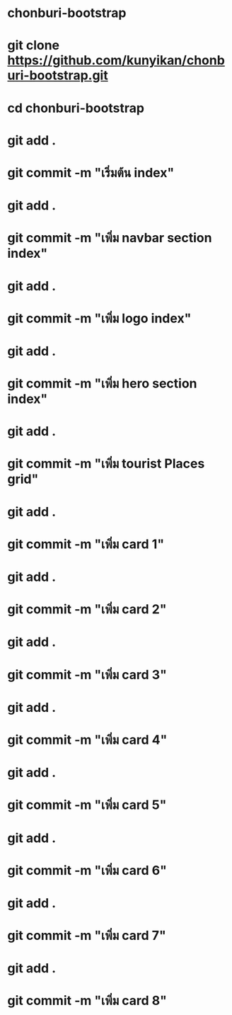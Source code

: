 # chonburi-bootstrap
# git clone https://github.com/kunyikan/chonburi-bootstrap.git
# cd chonburi-bootstrap
# git add .
# git commit -m "เริ่มต้น index"
# git add .
# git commit -m "เพิ่ม navbar section index"
# git add .
# git commit -m "เพิ่ม logo index"
# git add .
# git commit -m "เพิ่ม hero section index"
# git add .
# git commit -m "เพิ่ม tourist Places grid" 
# git add .
# git commit -m "เพิ่ม card 1"
# git add .
# git commit -m "เพิ่ม card 2"
# git add .
# git commit -m "เพิ่ม card 3"
# git add .
# git commit -m "เพิ่ม card 4"
# git add .
# git commit -m "เพิ่ม card 5"
# git add .
# git commit -m "เพิ่ม card 6"
# git add .
# git commit -m "เพิ่ม card 7"
# git add .
# git commit -m "เพิ่ม card 8"